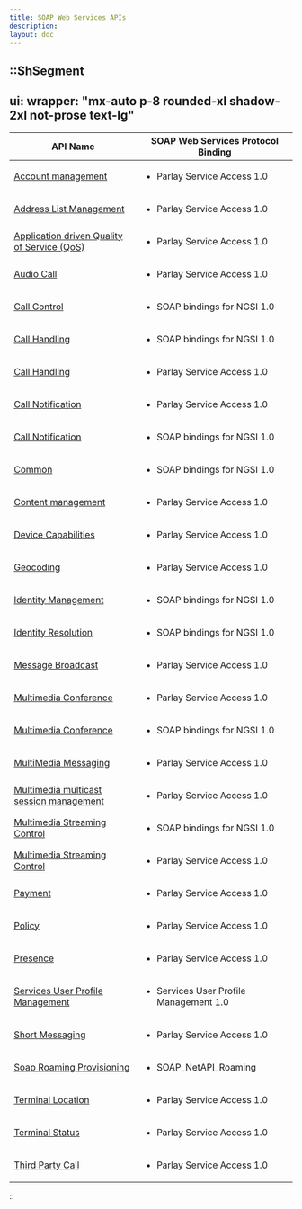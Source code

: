 ```yaml
---
title: SOAP Web Services APIs
description:
layout: doc
---
```


::ShSegment
---
ui:
  wrapper: "mx-auto p-8 rounded-xl shadow-2xl not-prose text-lg"
---
<table id="publicdocuments-table" class="table-fixed">
  <thead>
    <tr>
      <th>API Name</th>
      <th>SOAP Web Services Protocol Binding</th>
    </tr>
  </thead>
  <tbody>
    <tr>
      <td>
        <a target="_blank" href="http://www.openmobilealliance.org/release/PSA/">Account management</a>
      </td>
      <td>
        <ul>
          <li>
            <p>
              Parlay Service Access 1.0
            </p>
          </li>
        </ul>
      </td>
    </tr>
    <tr>
      <td>
        <a target="_blank" href="http://www.openmobilealliance.org/release/PSA/">Address List Management </a>
      </td>
      <td>
        <ul>
          <li>
            <p>
              Parlay Service Access 1.0
            </p>
          </li>
        </ul>
      </td>
    </tr>
    <tr>
      <td>
        <a target="_blank" href="http://www.openmobilealliance.org/release/PSA/">Application driven Quality of Service
          (QoS)</a>
      </td>
      <td>
        <ul>
          <li>
            <p>
              Parlay Service Access 1.0
            </p>
          </li>
        </ul>
      </td>
    </tr>
    <tr>
      <td>
        <a target="_blank" href="http://www.openmobilealliance.org/release/PSA/">Audio Call</a>
      </td>
      <td>
        <ul>
          <li>
            <p>
              Parlay Service Access 1.0
            </p>
          </li>
        </ul>
      </td>
    </tr>
    <tr>
      <td>
        <a target="_blank" href="http://www.openmobilealliance.org/release/NGSI_S/">Call Control</a>
      </td>
      <td>
        <ul>
          <li>
            <p>
              SOAP bindings for NGSI 1.0
            </p>
          </li>
        </ul>
      </td>
    </tr>
    <tr>
      <td>
        <a target="_blank" href="http://www.openmobilealliance.org/release/NGSI_S/">Call Handling</a>
      </td>
      <td>
        <ul>
          <li>
            <p>
              SOAP bindings for NGSI 1.0
            </p>
          </li>
        </ul>
      </td>
    </tr>
    <tr>
      <td>
        <a target="_blank" href="http://www.openmobilealliance.org/release/PSA/">Call Handling</a>
      </td>
      <td>
        <ul>
          <li>
            <p>
              Parlay Service Access 1.0
            </p>
          </li>
        </ul>
      </td>
    </tr>
    <tr>
      <td>
        <a target="_blank" href="http://www.openmobilealliance.org/release/PSA/">Call Notification</a>
      </td>
      <td>
        <ul>
          <li>
            <p>
              Parlay Service Access 1.0
            </p>
          </li>
        </ul>
      </td>
    </tr>
    <tr>
      <td>
        <a target="_blank" href="http://www.openmobilealliance.org/release/NGSI_S/">Call Notification</a>
      </td>
      <td>
        <ul>
          <li>
            <p>
              SOAP bindings for NGSI 1.0
            </p>
          </li>
        </ul>
      </td>
    </tr>
    <tr>
      <td>
        <a target="_blank" href="http://www.openmobilealliance.org/release/NGSI_S/">Common</a>
      </td>
      <td>
        <ul>
          <li>
            <p>
              SOAP bindings for NGSI 1.0
            </p>
          </li>
        </ul>
      </td>
    </tr>
    <tr>
      <td>
        <a target="_blank" href="http://www.openmobilealliance.org/release/PSA/">
          Content management
        </a>
      </td>
      <td>
        <ul>
          <li>
            <p>
              Parlay Service Access 1.0
            </p>
          </li>
        </ul>
      </td>
    </tr>
    <tr>
      <td>
        <a target="_blank" href="http://www.openmobilealliance.org/release/PSA/">
          Device Capabilities
        </a>
      </td>
      <td>
        <ul>
          <li>
            <p>
              Parlay Service Access 1.0
            </p>
          </li>
        </ul>
      </td>
    </tr>
    <tr>
      <td>
        <a target="_blank" href="http://www.openmobilealliance.org/release/PSA/">
          Geocoding
        </a>
      </td>
      <td>
        <ul>
          <li>
            <p>
              Parlay Service Access 1.0
            </p>
          </li>
        </ul>
      </td>
    </tr>
    <tr>
      <td>
        <a target="_blank" href="http://www.openmobilealliance.org/release/NGSI_S/">
          Identity Management
        </a>
      </td>
      <td>
        <ul>
          <li>
            <p>
              SOAP bindings for NGSI 1.0
            </p>
          </li>
        </ul>
      </td>
    </tr>
    <tr>
      <td>
        <a target="_blank" href="http://www.openmobilealliance.org/release/NGSI_S/">
          Identity Resolution
        </a>
      </td>
      <td>
        <ul>
          <li>
            <p>
              SOAP bindings for NGSI 1.0
            </p>
          </li>
        </ul>
      </td>
    </tr>
    <tr>
      <td>
        <a target="_blank" href="http://www.openmobilealliance.org/release/PSA/">
          Message Broadcast
        </a>
      </td>
      <td>
        <ul>
          <li>
            <p>
              Parlay Service Access 1.0
            </p>
          </li>
        </ul>
      </td>
    </tr>
    <tr>
      <td>
        <a target="_blank" href="http://www.openmobilealliance.org/release/PSA/">
          Multimedia Conference
        </a>
      </td>
      <td>
        <ul>
          <li>
            <p>
              Parlay Service Access 1.0
            </p>
          </li>
        </ul>
      </td>
    </tr>
    <tr>
      <td>
        <a target="_blank" href="http://www.openmobilealliance.org/release/NGSI_S/">
          Multimedia Conference
        </a>
      </td>
      <td>
        <ul>
          <li>
            <p>
              SOAP bindings for NGSI 1.0
            </p>
          </li>
        </ul>
      </td>
    </tr>
    <tr>
      <td>
        <a target="_blank" href="http://www.openmobilealliance.org/release/PSA/">
          MultiMedia Messaging
        </a>
      </td>
      <td>
        <ul>
          <li>
            <p>
              Parlay Service Access 1.0
            </p>
          </li>
        </ul>
      </td>
    </tr>
    <tr>
      <td>
        <a target="_blank" href="http://www.openmobilealliance.org/release/PSA/">
          Multimedia multicast session management
        </a>
      </td>
      <td>
        <ul>
          <li>
            <p>
              Parlay Service Access 1.0
            </p>
          </li>
        </ul>
      </td>
    </tr>
    <tr>
      <td>
        <a target="_blank" href="http://www.openmobilealliance.org/release/NGSI_S/">
          Multimedia Streaming Control
        </a>
      </td>
      <td>
        <ul>
          <li>
            <p>
              SOAP bindings for NGSI 1.0
            </p>
          </li>
        </ul>
      </td>
    </tr>
    <tr>
      <td>
        <a target="_blank" href="http://www.openmobilealliance.org/release/PSA/">
          Multimedia Streaming Control
        </a>
      </td>
      <td>
        <ul>
          <li>
            <p>
              Parlay Service Access 1.0
            </p>
          </li>
        </ul>
      </td>
    </tr>
    <tr>
      <td>
        <a target="_blank" href="http://www.openmobilealliance.org/release/PSA/">
          Payment
        </a>
      </td>
      <td>
        <ul>
          <li>
            <p>
              Parlay Service Access 1.0
            </p>
          </li>
        </ul>
      </td>
    </tr>
    <tr>
      <td>
        <a target="_blank" href="http://www.openmobilealliance.org/release/PSA/">
          Policy
        </a>
      </td>
      <td>
        <ul>
          <li>
            <p>
              Parlay Service Access 1.0
            </p>
          </li>
        </ul>
      </td>
    </tr>
    <tr>
      <td>
        <a target="_blank" href="http://www.openmobilealliance.org/release/PSA/">
          Presence
        </a>
      </td>
      <td>
        <ul>
          <li>
            <p>
              Parlay Service Access 1.0
            </p>
          </li>
        </ul>
      </td>
    </tr>
    <tr>
      <td>
        <a target="_blank" href="http://www.openmobilealliance.org/release/ServUserProf/">
          Services User Profile Management
        </a>
      </td>
      <td>
        <ul>
          <li>
            <p>
              Services User Profile Management 1.0
            </p>
          </li>
        </ul>
      </td>
    </tr>
    <tr>
      <td>
        <a target="_blank" href="http://www.openmobilealliance.org/release/PSA/">
          Short Messaging
        </a>
      </td>
      <td>
        <ul>
          <li>
            <p>
              Parlay Service Access 1.0
            </p>
          </li>
        </ul>
      </td>
    </tr>
    <tr>
      <td>
        <a target="_blank" href="http://www.openmobilealliance.org/release/SOAP_NetAPI_Roaming/">
          Soap Roaming Provisioning
        </a>
      </td>
      <td>
        <ul>
          <li>
            <p>
              SOAP_NetAPI_Roaming
            </p>
          </li>
        </ul>
      </td>
    </tr>
    <tr>
      <td>
        <a target="_blank" href="http://www.openmobilealliance.org/release/PSA/">
          Terminal Location
        </a>
      </td>
      <td>
        <ul>
          <li>
            <p>
              Parlay Service Access 1.0
            </p>
          </li>
        </ul>
      </td>
    </tr>
    <tr>
      <td>
        <a target="_blank" href="http://www.openmobilealliance.org/release/PSA/">
          Terminal Status
        </a>
      </td>
      <td>
        <ul>
          <li>
            <p>
              Parlay Service Access 1.0
            </p>
          </li>
        </ul>
      </td>
    </tr>
    <tr>
      <td>
        <a target="_blank" href="http://www.openmobilealliance.org/release/PSA/">
          Third Party Call
        </a>
      </td>
      <td>
        <ul>
          <li>
            <p>
              Parlay Service Access 1.0
            </p>
          </li>
        </ul>
      </td>
    </tr>
  </tbody>
</table>
::
